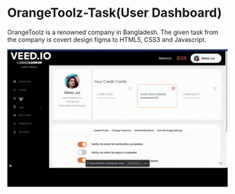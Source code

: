 # OrangeToolz-Task(User Dashboard)

OrangeToolz is a renowned company in Bangladesh. The given task from the company is covert design figma to HTML5, CSS3 and Javascript.

<img src="./assets/video/record2.gif">